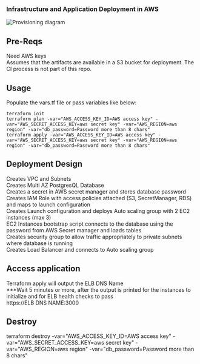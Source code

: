 ### Infrastructure and Application Deployment in AWS
![Provisioning diagram](https://eittestappbucket1.s3-ap-southeast-2.amazonaws.com/github-testapp.PNG)<br/>

## Pre-Reqs
Need AWS keys<br/>
Assumes that the artifacts are available in a S3 bucket for deployment. The CI process is not part of this repo.<br/>

## Usage
Populate the vars.tf file or pass variables like below:<br/>
```
terraform init
terraform plan -var="AWS_ACCESS_KEY_ID=AWS access key" -var="AWS_SECRET_ACCESS_KEY=aws secret key" -var="AWS_REGION=aws region" -var="db_password=Password more than 8 chars"
terraform apply -var="AWS_ACCESS_KEY_ID=AWS access key" -var="AWS_SECRET_ACCESS_KEY=aws secret key" -var="AWS_REGION=aws region" -var="db_password=Password more than 8 chars" 
```

## Deployment Design
Creates VPC and Subnets<br/>
Creates Multi AZ PostgresQL Database<br/>
Creates a secret in AWS secret manager and stores database password<br/>
Creates IAM Role with access policies attached (S3, SecretManager, RDS) and maps to launch configuration<br/>
Creates Launch configuration and deploys Auto scaling group with 2 EC2 instances (max 3)<br/>
EC2 Instances bootstrap script connects to the database using the password from AWS Secret manager and loads tables <br/>
Creates security group to allow traffic appropriately to private subnets where database is running<br/>
Creates Load Balancer and connects to Auto scaling group<br/>

## Access application
Terraform apply will output the ELB DNS Name<br/>
***Wait 5 minutes or more, after the output is printed for the instances to initialize and for ELB health checks to pass<br/>
https://ELB DNS NAME:3000<br/>

## Destroy
terraform destroy -var="AWS_ACCESS_KEY_ID=AWS access key" -var="AWS_SECRET_ACCESS_KEY=aws secret key" -var="AWS_REGION=aws region"  -var="db_password=Password more than 8 chars" <br/>